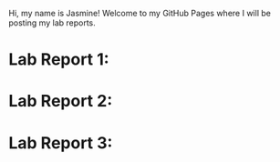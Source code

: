 Hi, my name is Jasmine! Welcome to my GitHub Pages where I will be posting my lab reports.

# Lab Report 1:

# Lab Report 2:

# Lab Report 3:

